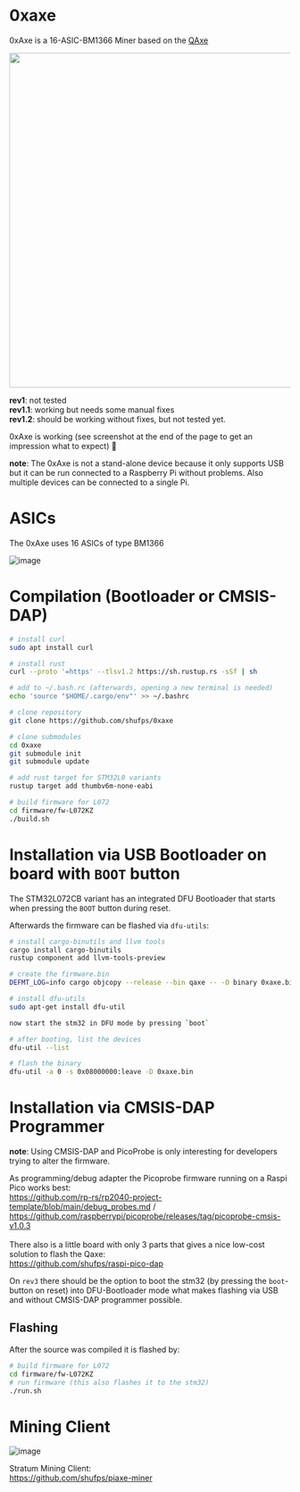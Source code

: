 # 0xaxe

0xAxe is a 16-ASIC-BM1366 Miner based on the [QAxe](https://github.com/shufps/qaxe)

<img src="https://github.com/shufps/0xaxe/assets/3079832/f278c0d4-3be7-44aa-b233-c5c798653ac6" width="600px">


**rev1**: not tested</br>
**rev1.1**: working but needs some manual fixes</br>
**rev1.2**: should be working without fixes, but not tested yet.</br>

0xAxe is working (see screenshot at the end of the page to get an impression what to expect) 🥳

**note**: The 0xAxe is not a stand-alone device because it only supports USB but it can be run connected to a Raspberry Pi without problems. Also multiple devices can be connected to a single Pi. 

ASICs
=====

The 0xAxe uses 16 ASICs of type BM1366

![image](https://github.com/shufps/0xaxe/assets/3079832/0f3c1088-be82-4bf8-898d-34b336d1b7bd)

Compilation (Bootloader or CMSIS-DAP)
======================================

```bash
# install curl
sudo apt install curl

# install rust
curl --proto '=https' --tlsv1.2 https://sh.rustup.rs -sSf | sh

# add to ~/.bash.rc (afterwards, opening a new terminal is needed)
echo 'source "$HOME/.cargo/env"' >> ~/.bashrc

# clone repository
git clone https://github.com/shufps/0xaxe

# clone submodules
cd 0xaxe
git submodule init
git submodule update

# add rust target for STM32L0 variants
rustup target add thumbv6m-none-eabi

# build firmware for L072
cd firmware/fw-L072KZ
./build.sh
```

Installation via USB Bootloader on board with `BOOT` button
===========================================================
The STM32L072CB variant has an integrated DFU Bootloader that starts when pressing the `BOOT` button during reset.

Afterwards the firmware can be flashed via `dfu-utils`:

```bash
# install cargo-binutils and llvm tools
cargo install cargo-binutils
rustup component add llvm-tools-preview

# create the firmware.bin
DEFMT_LOG=info cargo objcopy --release --bin qaxe -- -O binary 0xaxe.bin

# install dfu-utils
sudo apt-get install dfu-util

now start the stm32 in DFU mode by pressing `boot` 

# after booting, list the devices
dfu-util --list

# flash the binary
dfu-util -a 0 -s 0x08000000:leave -D 0xaxe.bin
```


Installation via CMSIS-DAP Programmer
=====================================

**note**: Using CMSIS-DAP and PicoProbe is only interesting for developers trying to alter the firmware.

As programming/debug adapter the Picoprobe firmware running on a Raspi Pico works best: <br>
https://github.com/rp-rs/rp2040-project-template/blob/main/debug_probes.md / https://github.com/raspberrypi/picoprobe/releases/tag/picoprobe-cmsis-v1.0.3
<br>
<br>
There also is a little board with only 3 parts that gives a nice low-cost solution to flash the Qaxe:<br>
https://github.com/shufps/raspi-pico-dap

On `rev3` there should be the option to boot the stm32 (by pressing the `boot`-button on reset) into DFU-Bootloader mode what makes flashing via USB and without CMSIS-DAP programmer possible.

## Flashing

After the source was compiled it is flashed by:

```bash
# build firmware for L072
cd firmware/fw-L072KZ
# run firmware (this also flashes it to the stm32)
./run.sh
```

Mining Client
=============

![image](https://github.com/shufps/0xaxe/assets/3079832/8c144fcf-1d3e-4634-a884-1094abb9330f)



Stratum Mining Client:<br>
https://github.com/shufps/piaxe-miner
